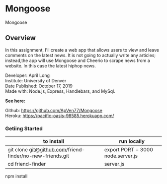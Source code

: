 # Mongoose
Mongoose

## Overview
In this assignment, I'll create a web app that allows users to view and leave comments on the latest news. It is not going to actually write any articles; instead,the app will use Mongoose and Cheerio  to scrape news from a website. In this case the latest hiphop news. 

Developer: April Long <br>
Institute: University of Denver <br>
Date Published: October 17, 2019 <br>
Made with: Node.js, Express, Handlebars, and MySql.


**See here:**

Github: https://github.com/ApVen77/Mongoose <br>
Heroku: https://pacific-oasis-98585.herokuapp.com/ 

### Getiing Started

**to install**  | **run locally**  
----------------| ----------------
git clone git@github.com/friend-finder/no-new-friends.git | export PORT = 3000   node.server.js
cd friend-finder                                          | server.js
npm install   
